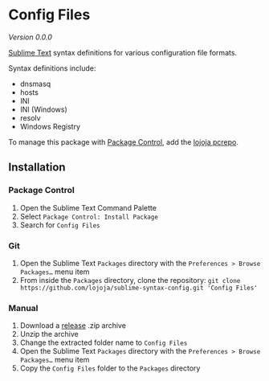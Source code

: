 Config Files
============

*Version 0.0.0*

[Sublime Text](https://www.sublimetext.com) syntax definitions for various configuration file formats.

Syntax definitions include:

* dnsmasq
* hosts
* INI
* INI (Windows)
* resolv
* Windows Registry

To manage this package with [Package Control](https://packagecontrol.io), add the [lojoja pcrepo](https://github.com/lojoja/sublime-pcrepo).


Installation
------------
### Package Control
1. Open the Sublime Text Command Palette
2. Select `Package Control: Install Package`
3. Search for `Config Files`


### Git
1. Open the Sublime Text `Packages` directory with the `Preferences > Browse Packages…` menu item
2. From inside the `Packages` directory, clone the repository:
`git clone https://github.com/lojoja/sublime-syntax-config.git 'Config Files'`


### Manual
1. Download a [release](https://github.com/lojoja/sublime-syntax-config/releases) .zip archive
2. Unzip the archive
3. Change the extracted folder name to `Config Files`
4. Open the Sublime Text `Packages` directory with the `Preferences > Browse Packages…` menu item
5. Copy the `Config Files` folder to the `Packages` directory
